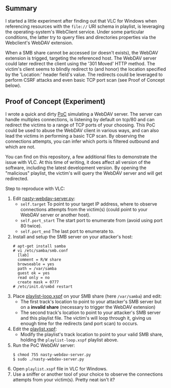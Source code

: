 ## Summary
I started a little experiment after finding out that VLC for Windows when
referencing resources with the ```file://``` URI schema in playlist, is
leveraging the operating-system's WebClient service. Under some particular
conditions, the latter try to query files and directories properties via the
Webclient's WebDAV extension.

When a SMB share cannot be accessed (or doesn't exists), the WebDAV extension
is trigged, targeting the referenced host. The WebDAV server could later
redirect the client using the '301 Moved' HTTP method. The victim's client
seems to blindly redirect to (and honor) the location specified by the
'Location:' header field's value. The redirects could be leveraged to perform
CSRF attacks and even basic TCP port scan (see Proof of Concept below).

## Proof of Concept (Experiment)
I wrote a quick and dirty [PoC](nasty-webdav-server.py) simulating a WebDAV
server. The server can handle multiples connections, is listening by default on
tcp/80 and can redirect the victims to a range of TCP ports of your choosing.
This PoC could be used to abuse the WebDAV client in various ways, and can also
lead the victims in performing a basic TCP scan. By observing the connections
attempts, you can infer which ports is filtered outbound and which are not.

You can find on this repository, a few additional files to demonstrate the
issue with VLC. At this time of writing, it does affect all version of the
software, including the latest development version. By opening the "malicious"
playlist, the victim's will query the WebDAV server and will get redirected.

Step to reproduce with VLC:
 1. Edit [nasty-webdav-server.py](nasty-webdav-server.py):
    * ```self.target``` To point to your target IP address, where to observe
       connections attempts from the victim(s) (could point to your WebDAV
       server or another host).
    * ```self.port_start``` The start port to enumerate from (avoid using port
       80 twice).
    * ```self.port_end``` The last port to enumerate to.
 2. Install and setup the SMB server on your attacker's host:
     ```
     # apt-get install samba
     # vi /etc/samba/smb.conf
       [lab]
       comment = R/W share
       browseable = yes
       path = /var/samba
       guest ok = yes
       read only = no
       create mask = 0777
     # /etc/init.d/smbd restart
     ```
  3. Place [playlist-loop.xspf](playlist-loop.xspf) on your SMB share
     (here ```/var/samba```) and edit:
     * The first track's location to point to your attacker's SMB server
       but on a **invalid share** (necessary to trigger the WebDAV extension)
     * The second track's location to point to your attacker's SMB server
       and this playlist file. The victim's will loop through it, giving us
       enough time for the redirects (and port scan) to occurs.
  4. Edit the [playlist.xspf](playlist.xspf):
     * Modify the playlist's track location to point to your valid SMB share,
       holding the ```playlist-loop.xspf``` playlist above.
  5. Run the PoC WebDAV server:
     ```
     $ chmod 755 nasty-webdav-server.py
     $ sudo ./nasty-webdav-server.py
     ```
  6. Open ```playlist.xspf``` file in VLC for Windows.
  7. Use a sniffer or another tool of your choice to observe the connections
     attempts from your victim(s). Pretty neat isn't it?
